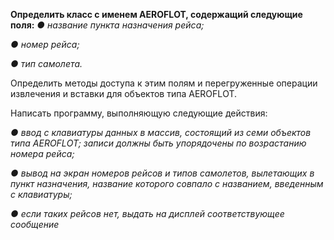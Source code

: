 ﻿**Определить класс с именем АЕRОFLОТ, содержащий следующие поля:**
  *● название пункта назначения рейса;*
   
   *● номер рейса;*
   
   *● тип самолета.*
   
Определить методы доступа к этим полям и перегруженные операции
извлечения и вставки для объектов типа АЕRОFLОТ.

Написать программу, выполняющую следующие действия:

  *● ввод с клавиатуры данных в массив, состоящий из семи объектов
типа АЕRОFLОТ; записи должны быть упорядочены по возрастанию
номера рейса;*

  *● вывод на экран номеров рейсов и типов самолетов, вылетающих в
пункт назначения, название которого совпало с названием,
введенным с клавиатуры;*

  *● если таких рейсов нет, выдать на дисплей соответствующее
сообщение*